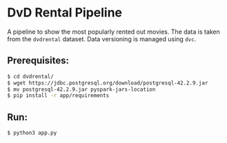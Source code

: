 # DvD Rental Pipeline

A pipeline to show the most popularly rented out movies. The data is taken from the `dvdrental` dataset. Data versioning is managed using `dvc`.

## Prerequisites:
```bash
$ cd dvdrental/
$ wget https://jdbc.postgresql.org/download/postgresql-42.2.9.jar
$ mv postgresql-42.2.9.jar pyspark-jars-location
$ pip install -r app/requirements
```

## Run:
```bash
$ python3 app.py
```